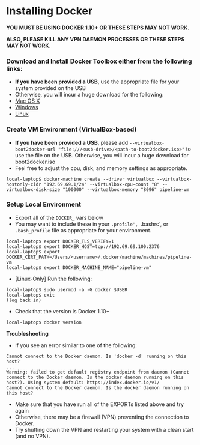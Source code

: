# Installing Docker
**YOU MUST BE USING DOCKER 1.10+ OR THESE STEPS MAY NOT WORK.**

**ALSO, PLEASE KILL ANY VPN DAEMON PROCESSES OR THESE STEPS MAY NOT WORK.**

### Download and Install Docker Toolbox either from the following links:
* **If you have been provided a USB**, use the appropriate file for your system provided on the USB
* Otherwise, you will incur a huge download for the following:
* [Mac OS X](https://docs.docker.com/mac/)
* [Windows](https://docs.docker.com/windows/)
* [Linux](https://docs.docker.com/linux/)

### Create VM Environment (VirtualBox-based) 
* **If you have been provided a USB**, please add `--virtualbox-boot2docker-url "file:///<usb-drive>/<path-to-boot2docker.iso>"` to use the file on the USB.  Otherwise, you will incur a huge download for boot2docker.iso
* Feel free to adjust the cpu, disk, and memory settings as appropriate.
```
local-laptop$ docker-machine create --driver virtualbox --virtualbox-hostonly-cidr "192.69.69.1/24" --virtualbox-cpu-count "8" --virtualbox-disk-size "100000" --virtualbox-memory "8096" pipeline-vm
```

### Setup Local Environment
* Export all of the `DOCKER_` vars below
* You may want to include these in your `.profile', `.bashrc', or `.bash_profile` file as appropriate for your environment.
```
local-laptop$ export DOCKER_TLS_VERIFY=1
local-laptop$ export DOCKER_HOST=tcp://192.69.69.100:2376
local-laptop$ export DOCKER_CERT_PATH=/Users/<username>/.docker/machine/machines/pipeline-vm
local-laptop$ export DOCKER_MACHINE_NAME="pipeline-vm"
```
* [Linux-Only] Run the following:
```
local-laptop$ sudo usermod -a -G docker $USER
local-laptop$ exit
(log back in)
```
* Check that the version is Docker 1.10+
```
local-laptop$ docker version
```

**Troubleshooting**
* If you see an error similar to one of the following:
```
Cannot connect to the Docker daemon. Is 'docker -d' running on this host?
...
Warning: failed to get default registry endpoint from daemon (Cannot connect to the Docker daemon. Is the docker daemon running on this host?). Using system default: https://index.docker.io/v1/
Cannot connect to the Docker daemon. Is the docker daemon running on this host?
```
* Make sure that you have run all of the EXPORTs listed above and try again
* Otherwise, there may be a firewall (VPN) preventing the connection to Docker.
* Try shutting down the VPN and restarting your system with a clean start (and no VPN).